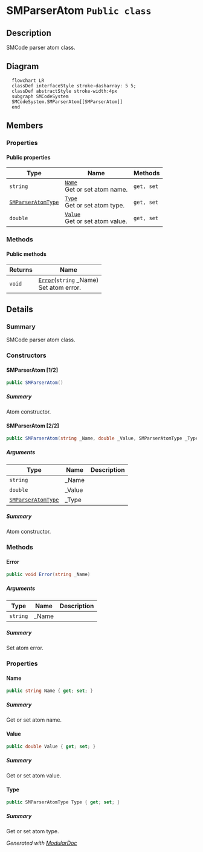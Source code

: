 # SMParserAtom `Public class`

## Description
SMCode parser atom class.

## Diagram
```mermaid
  flowchart LR
  classDef interfaceStyle stroke-dasharray: 5 5;
  classDef abstractStyle stroke-width:4px
  subgraph SMCodeSystem
  SMCodeSystem.SMParserAtom[[SMParserAtom]]
  end
```

## Members
### Properties
#### Public  properties
| Type | Name | Methods |
| --- | --- | --- |
| `string` | [`Name`](#name)<br>Get or set atom name. | `get, set` |
| [`SMParserAtomType`](./smcodesystem-SMParserAtomType) | [`Type`](#type)<br>Get or set atom type. | `get, set` |
| `double` | [`Value`](#value)<br>Get or set atom value. | `get, set` |

### Methods
#### Public  methods
| Returns | Name |
| --- | --- |
| `void` | [`Error`](#error)(`string` _Name)<br>Set atom error. |

## Details
### Summary
SMCode parser atom class.

### Constructors
#### SMParserAtom [1/2]
```csharp
public SMParserAtom()
```
##### Summary
Atom constructor.

#### SMParserAtom [2/2]
```csharp
public SMParserAtom(string _Name, double _Value, SMParserAtomType _Type)
```
##### Arguments
| Type | Name | Description |
| --- | --- | --- |
| `string` | _Name |   |
| `double` | _Value |   |
| [`SMParserAtomType`](./smcodesystem-SMParserAtomType) | _Type |   |

##### Summary
Atom constructor.

### Methods
#### Error
```csharp
public void Error(string _Name)
```
##### Arguments
| Type | Name | Description |
| --- | --- | --- |
| `string` | _Name |   |

##### Summary
Set atom error.

### Properties
#### Name
```csharp
public string Name { get; set; }
```
##### Summary
Get or set atom name.

#### Value
```csharp
public double Value { get; set; }
```
##### Summary
Get or set atom value.

#### Type
```csharp
public SMParserAtomType Type { get; set; }
```
##### Summary
Get or set atom type.

*Generated with* [*ModularDoc*](https://github.com/hailstorm75/ModularDoc)
